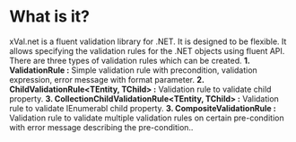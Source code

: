 # What is it?
xVal.net is a fluent validation library for .NET. It is designed to be flexible.
It allows specifying the validation rules for the .NET objects using fluent API. 
There are three types of validation rules which can be created.
**1. ValidationRule<TEntity> :** Simple validation rule with precondition, validation expression, error message with format parameter.
**2. ChildValidationRule<TEntity, TChild> :** Validation rule to validate child property.
**3. CollectionChildValidationRule<TEntity, TChild> :** Validation rule to validate IEnumerabl<TChild> child property.
**3. CompositeValidationRule<TEntity> :** Validation rule to validate multiple validation rules on certain pre-condition with error message describing the pre-condition..
